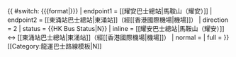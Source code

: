 {{ #switch: {{{format|}}}
  | endpoint1 = [[耀安巴士總站|馬鞍山（耀安）]]
  | endpoint2 = [[東涌站巴士總站|東涌站]]（經[[香港國際機場|機場]]）
  | direction = 2
  | status = {{HK Bus Status|N}}
  | inline = [[耀安巴士總站|馬鞍山（耀安）]] ↔ [[東涌站巴士總站|東涌站]]（經[[香港國際機場|機場]]）
  | normal =
  | full =
}}<noinclude>[[Category:龍運巴士路線模板|N]]</noinclude>
